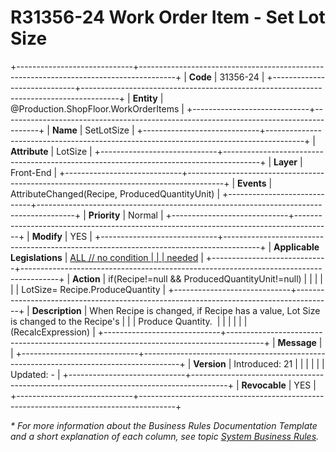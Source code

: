 ﻿---
erp.type: front-end-business-rule
erp.entity: Production.ShopFloor.WorkOrderItems
---

# R31356-24 Work Order Item  - Set Lot Size
+-----------------------------+---------------------------------------------------------------------------------------+
| **Code**                    | 31356-24                                                                              |
+-----------------------------+---------------------------------------------------------------------------------------+
| **Entity**                  | @Production.ShopFloor.WorkOrderItems                                                  |
+-----------------------------+---------------------------------------------------------------------------------------+
| **Name**                    | SetLotSize                                                                            |
+-----------------------------+---------------------------------------------------------------------------------------+
| **Attribute**               | LotSize                                                                               |
+-----------------------------+---------------------------------------------------------------------------------------+
| **Layer**                   | Front-End                                                                             |
+-----------------------------+---------------------------------------------------------------------------------------+
| **Events**                  | AttributeChanged(Recipe, ProducedQuantityUnit)                                        |
+-----------------------------+---------------------------------------------------------------------------------------+
| **Priority**                | Normal                                                                                |
+-----------------------------+---------------------------------------------------------------------------------------+
| **Modify**                  | YES                                                                                   |
+-----------------------------+---------------------------------------------------------------------------------------+
| **Applicable Legislations** | [ALL // no condition                                                                  |
|                             | needed](xref:applicable-legislations)                                                 |
+-----------------------------+---------------------------------------------------------------------------------------+
| **Action**                  | if(Recipe!=null && ProducedQuantityUnit!=null)                                        |
|                             |                                                                                       |
|                             | LotSize= Recipe.ProduceQuantity                                                       |
+-----------------------------+---------------------------------------------------------------------------------------+
| **Description**             | When Recipe is changed, if Recipe has a value, Lot Size is changed to the Recipe\'s   |
|                             | Produce Quantity.                                                                     |
|                             |                                                                                       |
|                             | (RecalcExpression)                                                                    |
+-----------------------------+---------------------------------------------------------------------------------------+
| **Message**                 |                                                                                       |
+-----------------------------+---------------------------------------------------------------------------------------+
| **Version**                 | Introduced: 21                                                                        |
|                             |                                                                                       |
|                             | Updated: -                                                                            |
+-----------------------------+---------------------------------------------------------------------------------------+
| **Revocable**               | YES                                                                                   |
+-----------------------------+---------------------------------------------------------------------------------------+

*\* For more information about the Business Rules Documentation Template and a short explanation of each column, see
topic [System Business Rules](../templates/template-description-system-business-rules.md).*

